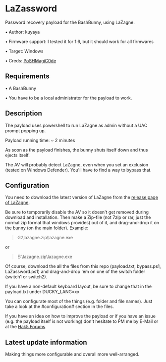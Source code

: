 # LaZassword
Password recovery payload for the BashBunny, using LaZagne.

• Author: kuyaya

• Firmware support: I tested it for 1.6, but it should work for all firmwares

• Target: Windows

• Creds: [PoSHMagiC0de](https://github.com/PoSHMagiC0de)

## Requirements
• A BashBunny

• You have to be a local administrator for the payload to work.

## Description
The payload uses powershell to run LaZagne as admin without a UAC prompt popping up.

Payload running time: ~ 2 minutes

As soon as the payload finishes, the bunny shuts itself down and thus ejects itself.

The AV will probably detect LaZagne, even when you set an exclusion (tested on Windows Defender). You'll have to find a way to bypass that.

## Configuration
You need to download the latest version of LaZagne from the [release page of LaZagne](https://github.com/AlessandroZ/LaZagne/releases).

Be sure to temporarily disable the AV so it doesn't get removed during download and installation. Then make a Zip-file (not 7zip or rar, just the normal zip format that windows provides) out of it, and drag-and-drop it on the bunny (on the main folder).
Example: 
> G:\lazagne.zip\lazagne.exe

or

> E:\lazagne.zip\lazagne.exe

Of course, download the all the files from this repo (payload.txt, bypass.ps1, LaZassword.ps1) and drag-and-drop 'em on one of the switch folder (switch1 or switch2).

If you have a non-default keyboard layout, be sure to change that in the payload.txt under DUCKY_LANG=xx

You can configurate most of the things (e.g. folder and file names). Just take a look at the #configuration# section in the files.

If you have an idea on how to improve the payload or if you have an issue (e.g. the payload itself is not working) don't hesitate to PM me by E-Mail or at the [Hak5 Forums](https://forums.hak5.org/profile/63440-kuyaya/).

## Latest update information
Making things more configurable and overall more well-arranged.
